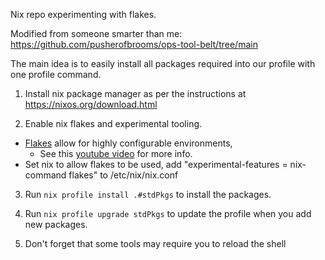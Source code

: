 Nix repo experimenting with flakes.

Modified from someone smarter than me: https://github.com/pusherofbrooms/ops-tool-belt/tree/main

The main idea is to easily install all packages required into our profile with one profile command.

1. Install nix package manager as per the instructions at https://nixos.org/download.html

2. Enable nix flakes and experimental tooling.
  - [Flakes](https://nixos.wiki/wiki/Flakes) allow for highly configurable environments,
    - See this [youtube video](https://www.youtube.com/watch?v=cw4wJjjQYMU) for more info.
  - Set nix to allow flakes to be used, add "experimental-features = nix-command flakes" to /etc/nix/nix.conf

3. Run `nix profile install .#stdPkgs` to install the packages.

4. Run `nix profile upgrade stdPkgs` to update the profile when you add new packages.

5. Don't forget that some tools may require you to reload the shell
